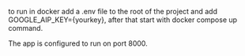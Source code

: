 to run in docker add a .env file to the root of the project and add GOOGLE_AIP_KEY={yourkey}, after that start with docker compose up command.

The app is configured to run on port 8000.
